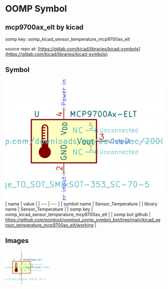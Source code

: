 # OOMP Symbol  
## mcp9700ax_elt  by kicad  
  
oomp key: oomp_kicad_sensor_temperature_mcp9700ax_elt  
  
source repo at: [https://gitlab.com/kicad/libraries/kicad-symbols](https://gitlab.com/kicad/libraries/kicad-symbols)  
## Symbol  
  
[![working.png](working_600.png)](working.png)  
| name | value | 
| --- | --- | 
| symbol name | Sensor_Temperature | 
| library name | Sensor_Temperature | 
| oomp key | oomp_kicad_sensor_temperature_mcp9700ax_elt | 
| oomp bot github | https://github.com/oomlout/oomlout_oomp_symbol_bot/tree/main/kicad_sensor_temperature_mcp9700ax_elt/working | 
## Images  
  
[![working.png](working_140.png)](working.png)  
